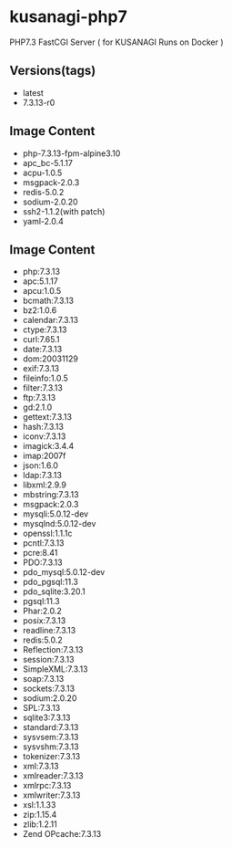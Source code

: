 # kusanagi-php7
PHP7.3 FastCGI Server ( for KUSANAGI Runs on Docker )

## Versions(tags)
- latest
- 7.3.13-r0

## Image Content
- php-7.3.13-fpm-alpine3.10
- apc_bc-5.1.17
- acpu-1.0.5
- msgpack-2.0.3
- redis-5.0.2
- sodium-2.0.20
- ssh2-1.1.2(with patch)
- yaml-2.0.4

## Image Content
- php:7.3.13
- apc:5.1.17
- apcu:1.0.5
- bcmath:7.3.13
- bz2:1.0.6
- calendar:7.3.13
- ctype:7.3.13
- curl:7.65.1
- date:7.3.13
- dom:20031129
- exif:7.3.13
- fileinfo:1.0.5
- filter:7.3.13
- ftp:7.3.13
- gd:2.1.0
- gettext:7.3.13
- hash:7.3.13
- iconv:7.3.13
- imagick:3.4.4
- imap:2007f
- json:1.6.0
- ldap:7.3.13
- libxml:2.9.9
- mbstring:7.3.13
- msgpack:2.0.3
- mysqli:5.0.12-dev
- mysqlnd:5.0.12-dev
- openssl:1.1.1c
- pcntl:7.3.13
- pcre:8.41
- PDO:7.3.13
- pdo_mysql:5.0.12-dev
- pdo_pgsql:11.3
- pdo_sqlite:3.20.1
- pgsql:11.3
- Phar:2.0.2
- posix:7.3.13
- readline:7.3.13
- redis:5.0.2
- Reflection:7.3.13
- session:7.3.13
- SimpleXML:7.3.13
- soap:7.3.13
- sockets:7.3.13
- sodium:2.0.20
- SPL:7.3.13
- sqlite3:7.3.13
- standard:7.3.13
- sysvsem:7.3.13
- sysvshm:7.3.13
- tokenizer:7.3.13
- xml:7.3.13
- xmlreader:7.3.13
- xmlrpc:7.3.13
- xmlwriter:7.3.13
- xsl:1.1.33
- zip:1.15.4
- zlib:1.2.11
- Zend OPcache:7.3.13

